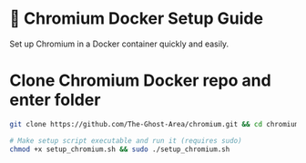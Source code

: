 # 🚀 Chromium Docker Setup Guide

Set up Chromium in a Docker container quickly and easily.

# Clone Chromium Docker repo and enter folder
```bash
git clone https://github.com/The-Ghost-Area/chromium.git && cd chromium

# Make setup script executable and run it (requires sudo)
chmod +x setup_chromium.sh && sudo ./setup_chromium.sh

